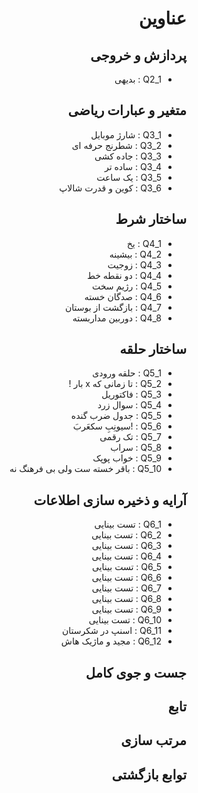 <div dir="rtl">

# عناوین

## پردازش و خروجی
- Q2_1 : بدیهی

## متغیر و عبارات ریاضی
- Q3_1 : شارژ موبایل
- Q3_2 : شطرنج حرفه ای
- Q3_3 : جاده کشی
- Q3_4 : ساده تر
- Q3_5 : یک ساعت
- Q3_6 : کوین و قدرت شالاپ

## ساختار شرط
- Q4_1 : یخ
- Q4_2 : بیشینه
- Q4_3 : زوجیت
- Q4_4 : دو نقطه خط
- Q4_5 : رژیم سخت
- Q4_6 : صدگان خسته
- Q4_7 : بازگشت از بوستان
- Q4_8 : دوربین مداربسته

## ساختار حلقه
- Q5_1 : حلقه ورودی
- Q5_2 : تا زمانی که x بار !
- Q5_3 : فاکتوریل
- Q5_4 : سوال زرد
- Q5_5 : جدول ضرب گنده
- Q5_6 : !سیونِبِ سکعَربَ
- Q5_7 : تک رقمی
- Q5_8 : سراب
- Q5_9 : خواب پوپک
- Q5_10 : باقر خسته ست ولی بی فرهنگ نه

## آرایه و ذخیره سازی اطلاعات
- Q6_1 : تست بینایی
- Q6_2 : تست بینایی
- Q6_3 : تست بینایی
- Q6_4 : تست بینایی
- Q6_5 : تست بینایی
- Q6_6 : تست بینایی
- Q6_7 : تست بینایی
- Q6_8 : تست بینایی
- Q6_9 : تست بینایی
- Q6_10 : تست بینایی
- Q6_11 : اسنپ در شکرستان
- Q6_12 : مجید و ماژیک هاش

## جست و جوی کامل

## تابع

## مرتب سازی

## توابع بازگشتی

</div>

